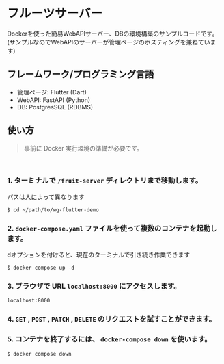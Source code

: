 # フルーツサーバー
Dockerを使った簡易WebAPIサーバー、DBの環境構築のサンプルコードです。
(サンプルなのでWebAPIのサーバーが管理ページのホスティングを兼ねています)

## フレームワーク/プログラミング言語

- 管理ページ: Flutter (Dart)
- WebAPI: FastAPI (Python)
- DB: PostgresSQL (RDBMS)

## 使い方

> 事前に Docker 実行環境の準備が必要です。

<br>

### 1. ターミナルで ```/fruit-server``` ディレクトリまで移動します。
パスは人によって異なります

```terminal
$ cd ~/path/to/wg-flutter-demo
```

### 2. ```docker-compose.yaml``` ファイルを使って複数のコンテナを起動します。
dオプションを付けると、現在のターミナルで引き続き作業できます

```terminal
$ docker compose up -d
```

### 3. ブラウザで URL ```localhost:8000``` にアクセスします。

```browser
localhost:8000
```

### 4. ```GET``` , ```POST``` , ```PATCH``` , ```DELETE``` のリクエストを試すことができます。

### 5. コンテナを終了するには、 ```docker-compose down``` を使います。

```trminal
$ docker compose down
```
